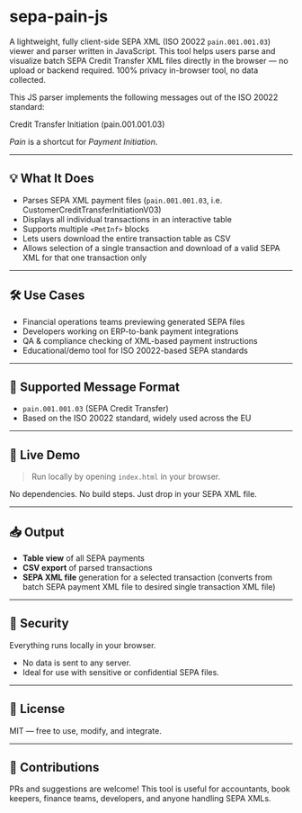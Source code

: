 # sepa-pain-js

A lightweight, fully client-side SEPA XML (ISO 20022 `pain.001.001.03`) viewer and parser written in JavaScript. This tool helps users parse and visualize batch SEPA Credit Transfer XML files directly in the browser — no upload or backend required. 100% privacy in-browser tool, no data collected.

This JS parser implements the following messages out of the ISO 20022 standard:

Credit Transfer Initiation (pain.001.001.03)

_Pain_ is a shortcut for _Payment Initiation_.

---

## 💡 What It Does

- Parses SEPA XML payment files (`pain.001.001.03`, i.e. CustomerCreditTransferInitiationV03)
- Displays all individual transactions in an interactive table
- Supports multiple `<PmtInf>` blocks
- Lets users download the entire transaction table as CSV
- Allows selection of a single transaction and download of a valid SEPA XML for that one transaction only

---

## 🛠️ Use Cases

- Financial operations teams previewing generated SEPA files
- Developers working on ERP-to-bank payment integrations
- QA & compliance checking of XML-based payment instructions
- Educational/demo tool for ISO 20022-based SEPA standards

---

## 📁 Supported Message Format

- `pain.001.001.03` (SEPA Credit Transfer)
- Based on the ISO 20022 standard, widely used across the EU

---

## 🧪 Live Demo

> Run locally by opening `index.html` in your browser.

No dependencies. No build steps. Just drop in your SEPA XML file.

---

## 📥 Output

- **Table view** of all SEPA payments
- **CSV export** of parsed transactions
- **SEPA XML file** generation for a selected transaction (converts from batch SEPA payment XML file to desired single transaction XML file)

---

## 🔐 Security

Everything runs locally in your browser.
- No data is sent to any server.
- Ideal for use with sensitive or confidential SEPA files.

---

## 📜 License

MIT — free to use, modify, and integrate.

---

## 🤝 Contributions

PRs and suggestions are welcome! This tool is useful for accountants, book keepers, finance teams, developers, and anyone handling SEPA XMLs.

